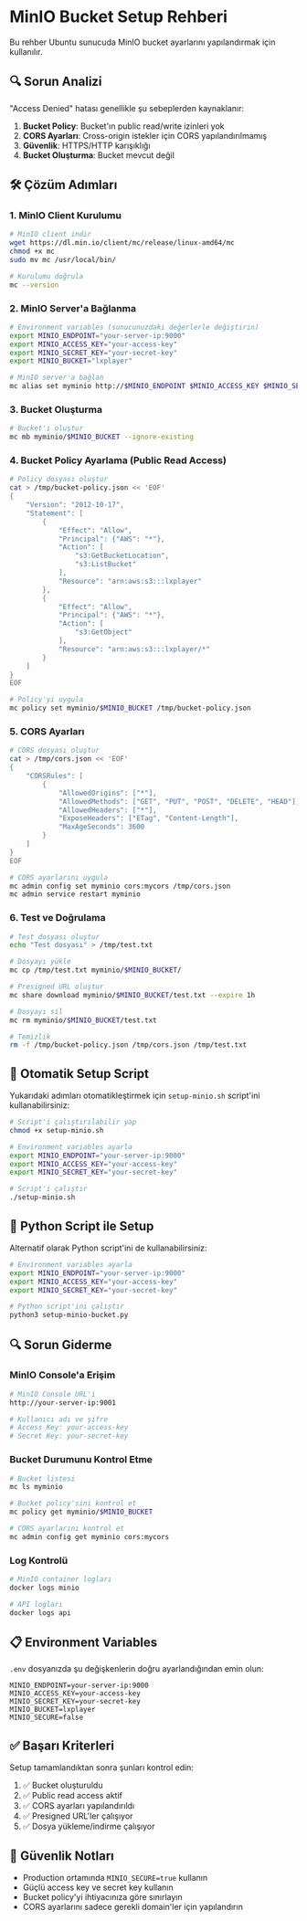 # MinIO Bucket Setup Rehberi

Bu rehber Ubuntu sunucuda MinIO bucket ayarlarını yapılandırmak için kullanılır.

## 🔍 Sorun Analizi

"Access Denied" hatası genellikle şu sebeplerden kaynaklanır:

1. **Bucket Policy**: Bucket'ın public read/write izinleri yok
2. **CORS Ayarları**: Cross-origin istekler için CORS yapılandırılmamış
3. **Güvenlik**: HTTPS/HTTP karışıklığı
4. **Bucket Oluşturma**: Bucket mevcut değil

## 🛠️ Çözüm Adımları

### 1. MinIO Client Kurulumu

```bash
# MinIO client indir
wget https://dl.min.io/client/mc/release/linux-amd64/mc
chmod +x mc
sudo mv mc /usr/local/bin/

# Kurulumu doğrula
mc --version
```

### 2. MinIO Server'a Bağlanma

```bash
# Environment variables (sunucunuzdaki değerlerle değiştirin)
export MINIO_ENDPOINT="your-server-ip:9000"
export MINIO_ACCESS_KEY="your-access-key"
export MINIO_SECRET_KEY="your-secret-key"
export MINIO_BUCKET="lxplayer"

# MinIO server'a bağlan
mc alias set myminio http://$MINIO_ENDPOINT $MINIO_ACCESS_KEY $MINIO_SECRET_KEY
```

### 3. Bucket Oluşturma

```bash
# Bucket'ı oluştur
mc mb myminio/$MINIO_BUCKET --ignore-existing
```

### 4. Bucket Policy Ayarlama (Public Read Access)

```bash
# Policy dosyası oluştur
cat > /tmp/bucket-policy.json << 'EOF'
{
    "Version": "2012-10-17",
    "Statement": [
        {
            "Effect": "Allow",
            "Principal": {"AWS": "*"},
            "Action": [
                "s3:GetBucketLocation",
                "s3:ListBucket"
            ],
            "Resource": "arn:aws:s3:::lxplayer"
        },
        {
            "Effect": "Allow",
            "Principal": {"AWS": "*"},
            "Action": [
                "s3:GetObject"
            ],
            "Resource": "arn:aws:s3:::lxplayer/*"
        }
    ]
}
EOF

# Policy'yi uygula
mc policy set myminio/$MINIO_BUCKET /tmp/bucket-policy.json
```

### 5. CORS Ayarları

```bash
# CORS dosyası oluştur
cat > /tmp/cors.json << 'EOF'
{
    "CORSRules": [
        {
            "AllowedOrigins": ["*"],
            "AllowedMethods": ["GET", "PUT", "POST", "DELETE", "HEAD"],
            "AllowedHeaders": ["*"],
            "ExposeHeaders": ["ETag", "Content-Length"],
            "MaxAgeSeconds": 3600
        }
    ]
}
EOF

# CORS ayarlarını uygula
mc admin config set myminio cors:mycors /tmp/cors.json
mc admin service restart myminio
```

### 6. Test ve Doğrulama

```bash
# Test dosyası oluştur
echo "Test dosyası" > /tmp/test.txt

# Dosyayı yükle
mc cp /tmp/test.txt myminio/$MINIO_BUCKET/

# Presigned URL oluştur
mc share download myminio/$MINIO_BUCKET/test.txt --expire 1h

# Dosyayı sil
mc rm myminio/$MINIO_BUCKET/test.txt

# Temizlik
rm -f /tmp/bucket-policy.json /tmp/cors.json /tmp/test.txt
```

## 🔧 Otomatik Setup Script

Yukarıdaki adımları otomatikleştirmek için `setup-minio.sh` script'ini kullanabilirsiniz:

```bash
# Script'i çalıştırılabilir yap
chmod +x setup-minio.sh

# Environment variables ayarla
export MINIO_ENDPOINT="your-server-ip:9000"
export MINIO_ACCESS_KEY="your-access-key"
export MINIO_SECRET_KEY="your-secret-key"

# Script'i çalıştır
./setup-minio.sh
```

## 🐍 Python Script ile Setup

Alternatif olarak Python script'ini de kullanabilirsiniz:

```bash
# Environment variables ayarla
export MINIO_ENDPOINT="your-server-ip:9000"
export MINIO_ACCESS_KEY="your-access-key"
export MINIO_SECRET_KEY="your-secret-key"

# Python script'ini çalıştır
python3 setup-minio-bucket.py
```

## 🔍 Sorun Giderme

### MinIO Console'a Erişim

```bash
# MinIO Console URL'i
http://your-server-ip:9001

# Kullanıcı adı ve şifre
# Access Key: your-access-key
# Secret Key: your-secret-key
```

### Bucket Durumunu Kontrol Etme

```bash
# Bucket listesi
mc ls myminio

# Bucket policy'sini kontrol et
mc policy get myminio/$MINIO_BUCKET

# CORS ayarlarını kontrol et
mc admin config get myminio cors:mycors
```

### Log Kontrolü

```bash
# MinIO container logları
docker logs minio

# API logları
docker logs api
```

## 📋 Environment Variables

`.env` dosyanızda şu değişkenlerin doğru ayarlandığından emin olun:

```env
MINIO_ENDPOINT=your-server-ip:9000
MINIO_ACCESS_KEY=your-access-key
MINIO_SECRET_KEY=your-secret-key
MINIO_BUCKET=lxplayer
MINIO_SECURE=false
```

## ✅ Başarı Kriterleri

Setup tamamlandıktan sonra şunları kontrol edin:

1. ✅ Bucket oluşturuldu
2. ✅ Public read access aktif
3. ✅ CORS ayarları yapılandırıldı
4. ✅ Presigned URL'ler çalışıyor
5. ✅ Dosya yükleme/indirme çalışıyor

## 🚨 Güvenlik Notları

- Production ortamında `MINIO_SECURE=true` kullanın
- Güçlü access key ve secret key kullanın
- Bucket policy'yi ihtiyacınıza göre sınırlayın
- CORS ayarlarını sadece gerekli domain'ler için yapılandırın
